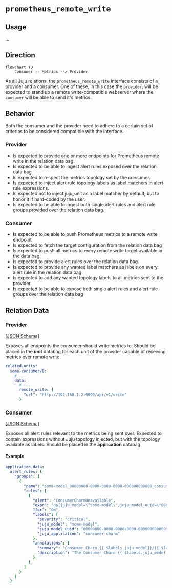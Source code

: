 # `prometheus_remote_write`

## Usage

...

## Direction

```mermaid
flowchart TD
    Consumer -- Metrics --> Provider
```

As all Juju relations, the `prometheus_remote_write` interface consists of a provider and a consumer. One of these, in this case the `provider`, will be expected to stand up a remote write-compatible webserver where the `consumer` will be able to send it's metrics.

## Behavior

Both the consumer and the provider need to adhere to a certain set of criterias to be considered compatible with the interface.

### Provider

- Is expected to provide one or more endpoints for Prometheus remote write in the relation data bag.
- Is expected to be able to ingest alert rules exposed over the relation data bag.
- Is expected to respect the metrics topology set by the consumer.
- Is expected to inject alert rule topology labels as label matchers in alert rule expressions.
- Is expected not to inject juju_unit as a label matcher by default, but to honor it if hard-coded by the user.
- Is expected to be able to ingest both single alert rules and alert rule groups provided over the relation data bag.


### Consumer
- Is expected to be able to push Prometheus metrics to a remote write endpoint
- Is expected to fetch the target configuration from the relation data bag 
- Is expected to push all metrics to every remote write target available in the data bag.
- Is expected to provide alert rules over the relation data bag.
- Is expected to provide any wanted label matchers as labels on every alert rule in the relation data bag.
- Is expected to add any wanted topology labels to all metrics sent to the provider.
- Is expected to be able to expose both single alert rules and alert rule groups over the relation data bag

## Relation Data

### Provider

[\[JSON Schema\]](./schemas/provider.json)

Exposes all endpoints the consumer should write metrics to. Should be placed in the **unit** databag for each 
unit of the provider capable of receiving metrics over remote write.

```yaml
related-units:
  some-consumer/0:
    # ...
    data:
      # ...
      remote_write: {
        "url": "http://192.168.1.2:9090/api/v1/write"
      }
```

### Consumer

[\[JSON Schema\]](./schemas/consumer.json)

Exposes all alert rules relevant to the metrics being sent over. Expected to contain expressions without Juju topology injected, but with the topology available as labels. Should be placed in the **application** databag.

#### Example
```yaml
application-data:
  alert_rules: {
    "groups": [
      {
        "name": "some-model_00000000-0000-0000-0000-000000000000_consumer-charm_alerts",
        "rules": [
          {
            "alert": "ConsumerCharmUnavailable",
            "expr": "up{juju_model=\"some-model\",juju_model_uuid=\"00000000-0000-0000-0000-000000000000\", juju_application=\"consumer-charm\"} < 1",
            "for": "0m",
            "labels": {
              "severity": "critical",
              "juju_model": "some-model",
              "juju_model_uuid": "00000000-0000-0000-0000-000000000000",
              "juju_application": "consumer-charm"
            },
            "annotations": {
              "summary": "Consumer Charm {{ $labels.juju_model}}/{{ $labels.juju_unit }} unavailable",
              "description": "The Consumer Charm {{ $labels.juju_model }} {{ $labels.juju_unit }} is unavailable LABELS = {{ $labels }}\n"
            }
          }
        ]
      }
    ]
  }
```


